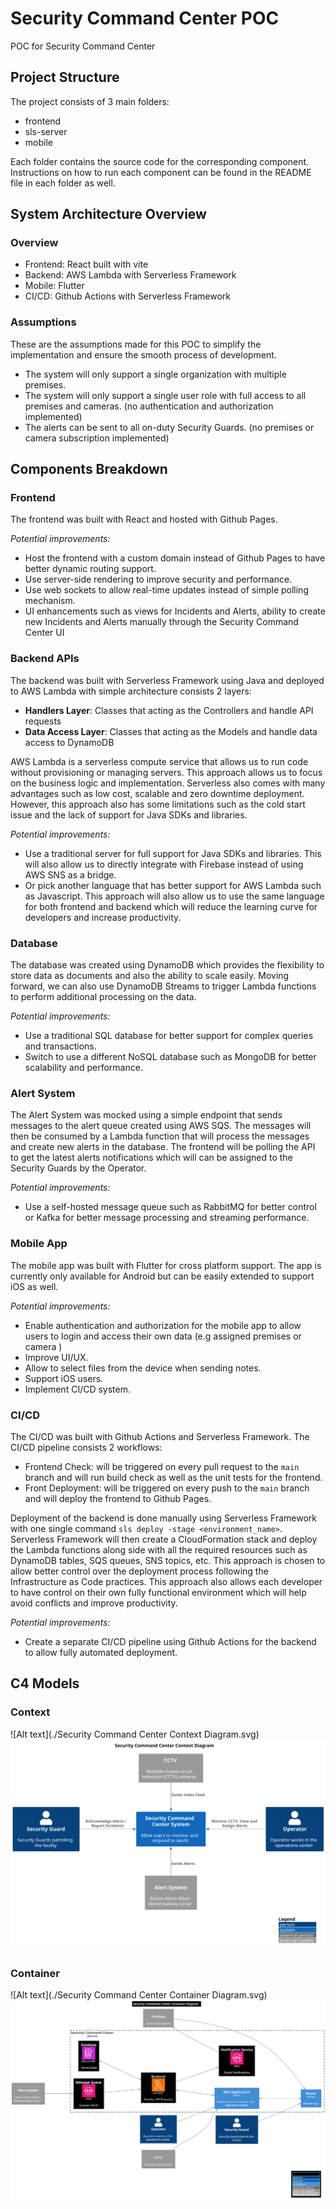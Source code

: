 # Security Command Center POC

POC for Security Command Center

## Project Structure

The project consists of 3 main folders:

- frontend
- sls-server
- mobile

Each folder contains the source code for the corresponding component. Instructions on how to run each component can be found in the README file in each folder as well.

## System Architecture Overview

### Overview

- Frontend: React built with vite
- Backend: AWS Lambda with Serverless Framework
- Mobile: Flutter
- CI/CD: Github Actions with Serverless Framework

### Assumptions

These are the assumptions made for this POC to simplify the implementation and ensure the smooth process of development.

- The system will only support a single organization with multiple premises.
- The system will only support a single user role with full access to all premises and cameras. (no authentication and authorization implemented)
- The alerts can be sent to all on-duty Security Guards. (no premises or camera subscription implemented)

## Components Breakdown

### Frontend

The frontend was built with React and hosted with Github Pages. 

*Potential improvements:*

- Host the frontend with a custom domain instead of Github Pages to have better dynamic routing support.
- Use server-side rendering to improve security and performance.
- Use web sockets to allow real-time updates instead of simple polling mechanism.
- UI enhancements such as views for Incidents and Alerts, ability to create new Incidents and Alerts manually through the Security Command Center UI

### Backend APIs

The backend was built with Serverless Framework using Java and deployed to AWS Lambda with simple architecture consists 2 layers:

- **Handlers Layer**: Classes that acting as the Controllers and handle API requests
- **Data Access Layer**: Classes that acting as the Models and handle data access to DynamoDB

AWS Lambda is a serverless compute service that allows us to run code without provisioning or managing servers. This approach allows us to focus on the business logic and implementation. Serverless also comes with many advantages such as low cost, scalable and zero downtime deployment. However, this approach also has some limitations such as the cold start issue and the lack of support for Java SDKs and libraries.

*Potential improvements:*

- Use a traditional server for full support for Java SDKs and libraries. This will also allow us to directly integrate with Firebase instead of using AWS SNS as a bridge.
- Or pick another language that has better support for AWS Lambda such as Javascript. This approach will also allow us to use the same language for both frontend and backend which will reduce the learning curve for developers and increase productivity.

### Database

The database was created using DynamoDB which provides the flexibility to store data as documents and also the ability to scale easily. Moving forward, we can also use DynamoDB Streams to trigger Lambda functions to perform additional processing on the data.

*Potential improvements:*

- Use a traditional SQL database for better support for complex queries and transactions.
- Switch to use a different NoSQL database such as MongoDB for better scalability and performance.

### Alert System

The Alert System was mocked using a simple endpoint that sends messages to the alert queue created using AWS SQS. The messages will then be consumed by a Lambda function that will process the messages and create new alerts in the database. The frontend will be polling the API to get the latest alerts notifications which will can be assigned to the Security Guards by the Operator.

*Potential improvements:*

- Use a self-hosted message queue such as RabbitMQ for better control or Kafka for better message processing and streaming performance.

### Mobile App

The mobile app was built with Flutter for cross platform support. The app is currently only available for Android but can be easily extended to support iOS as well.

*Potential improvements:*

- Enable authentication and authorization for the mobile app to allow users to login and access their own data (e.g assigned premises or camera )
- Improve UI/UX.
- Allow to select files from the device when sending notes.
- Support iOS users.
- Implement CI/CD system.

### CI/CD

The CI/CD was built with Github Actions and Serverless Framework. The CI/CD pipeline consists 2 workflows:

- Frontend Check: will be triggered on every pull request to the `main` branch and will run build check as well as the unit tests for the frontend.
- Front Deployment: will be triggered on every push to the `main` branch and will deploy the frontend to Github Pages.

Deployment of the backend is done manually using Serverless Framework with one single command `sls deploy -stage <environment_name>`. Serverless Framework will then create a CloudFormation stack and deploy the Lambda functions along side with all the required resources such as DynamoDB tables, SQS queues, SNS topics, etc. This approach is chosen to allow better control over the deployment process following the Infrastructure as Code practices. This approach also allows each developer to have control on their own fully functional environment which will help avoid conflicts and improve productivity.

*Potential improvements:*

- Create a separate CI/CD pipeline using Github Actions for the backend to allow fully automated deployment.

## C4 Models

### Context

![Alt text](./Security Command Center Context Diagram.svg)
<img src="./out/docs/scc-context/Security Command Center Context Diagram.svg">

### Container

![Alt text](./Security Command Center Container Diagram.svg)
<img src="./out/docs/scc-container/Security Command Center Container Diagram.svg">
